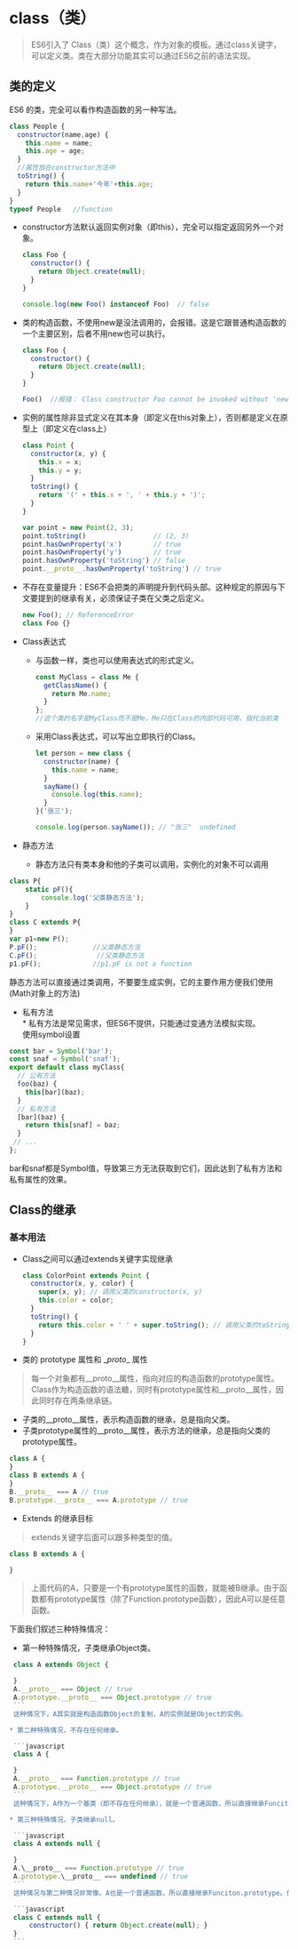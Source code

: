 # class（类）
>ES6引入了 Class（类）这个概念，作为对象的模板。通过class关键字，可以定义类。类在大部分功能其实可以通过ES6之前的语法实现。




## 类的定义       
ES6 的类，完全可以看作构造函数的另一种写法。
```js
class People {
  constructor(name,age) {
    this.name = name;
    this.age = age;
  }
  //属性放在constructor方法中
  toString() {
    return this.name+'今年'+this.age;
  }
}
typeof People   //function
```

* constructor方法默认返回实例对象（即this），完全可以指定返回另外一个对象。

  ```javascript
  class Foo {
    constructor() {
      return Object.create(null);
    }
  }

  console.log(new Foo() instanceof Foo)  // false
  ```

* 类的构造函数，不使用new是没法调用的，会报错。这是它跟普通构造函数的一个主要区别，后者不用new也可以执行。

  ```javascript
  class Foo {
    constructor() {
      return Object.create(null);
    }
  }

  Foo()  //报错： Class constructor Foo cannot be invoked without 'new'
  ```

* 实例的属性除非显式定义在其本身（即定义在this对象上），否则都是定义在原型上（即定义在class上）

  ```javascript
  class Point {
    constructor(x, y) {
      this.x = x;
      this.y = y;
    }
    toString() {
      return '(' + this.x + ', ' + this.y + ')';
    }
  }

  var point = new Point(2, 3);
  point.toString()                 // (2, 3)
  point.hasOwnProperty('x')        // true
  point.hasOwnProperty('y')        // true
  point.hasOwnProperty('toString') // false
  point.__proto__.hasOwnProperty('toString') // true
  ```

* 不存在变量提升：ES6不会把类的声明提升到代码头部。这种规定的原因与下文要提到的继承有关，必须保证子类在父类之后定义。

  ```javascript
  new Foo(); // ReferenceError
  class Foo {}
  ```

* Class表达式
  * 与函数一样，类也可以使用表达式的形式定义。

    ```javascript
    const MyClass = class Me {
      getClassName() {
        return Me.name;
      }
    };
    //这个类的名字是MyClass而不是Me，Me只在Class的内部代码可用，指代当前类
    ```

  * 采用Class表达式，可以写出立即执行的Class。

    ```javascript
    let person = new class {
      constructor(name) {
        this.name = name;
      }
      sayName() {
        console.log(this.name);
      }
    }('张三');

    console.log(person.sayName()); // "张三"  undefined
    ```

* 静态方法
     * 静态方法只有类本身和他的子类可以调用，实例化的对象不可以调用
```js
class P{
	static pF(){
		console.log('父类静态方法');
	}
}
class C extends P{
}
var p1=new P();
P.pF();              //父类静态方法
C.pF();               //父类静态方法
p1.pF();             //p1.pF is not a function
```
静态方法可以直接通过类调用，不要要生成实例，它的主要作用方便我们使用(Math对象上的方法)

* 私有方法     
      * 私有方法是常见需求，但ES6不提供，只能通过变通方法模拟实现。<br/>使用symbol设置
```js
const bar = Symbol('bar');
const snaf = Symbol('snaf');
export default class myClass{
  // 公有方法
  foo(baz) {
    this[bar](baz);
  }
  // 私有方法
  [bar](baz) {
    return this[snaf] = baz;
  }
 // ...
};
```
 bar和snaf都是Symbol值，导致第三方无法获取到它们，因此达到了私有方法和私有属性的效果。<br/>





## Class的继承

### 基本用法

* Class之间可以通过extends关键字实现继承

  ```javascript
  class ColorPoint extends Point {
    constructor(x, y, color) {
      super(x, y); // 调用父类的constructor(x, y)
      this.color = color;
    }
    toString() {
      return this.color + ' ' + super.toString(); // 调用父类的toString()
    }
  }
  ```

* 类的 prototype 属性和 \__proto__ 属性
>每一个对象都有__proto__属性，指向对应的构造函数的prototype属性。Class作为构造函数的语法糖，同时有prototype属性和__proto__属性，因此同时存在两条继承链。<br/>
 * 子类的__proto__属性，表示构造函数的继承，总是指向父类。<br/>
 * 子类prototype属性的__proto__属性，表示方法的继承，总是指向父类的prototype属性。

  ```javascript
  class A {
  }
  class B extends A {
  }
  B.__proto__ === A // true
  B.prototype.__proto__ === A.prototype // true
  ```

* Extends 的继承目标
>extends关键字后面可以跟多种类型的值。

  ```javascript
  class B extends A {

  }
  ```
  >上面代码的A，只要是一个有prototype属性的函数，就能被B继承。由于函数都有prototype属性（除了Function.prototype函数），因此A可以是任意函数。

  下面我们叙述三种特殊情况：
  * 第一种特殊情况，子类继承Object类。

   ```javascript
    class A extends Object {

    }
    A.__proto__ === Object // true
    A.prototype.__proto__ === Object.prototype // true
    ```
    这种情况下，A其实就是构造函数Object的复制，A的实例就是Object的实例。

  * 第二种特殊情况，不存在任何继承。

    ```javascript
    class A {

    }
    A.__proto__ === Function.prototype // true
    A.prototype.__proto__ === Object.prototype // true
    ```
    这种情况下，A作为一个基类（即不存在任何继承），就是一个普通函数，所以直接继承Funciton.prototype。但是，A调用后返回一个空对象（即Object实例），所以A.prototype.\__proto__指向构造函数（Object）的prototype属性。

  * 第三种特殊情况，子类继承null。

    ```javascript
    class A extends null {

    }
    A.\__proto__ === Function.prototype // true
    A.prototype.\__proto__ === undefined // true
    ```
    这种情况与第二种情况非常像。A也是一个普通函数，所以直接继承Funciton.prototype。但是，A调用后返回的对象不继承任何方法，所以它的__proto__指向Function.prototype，即实质上执行了下面的代码。

    ```javascript
    class C extends null {
        constructor() { return Object.create(null); }
    }
    ```
